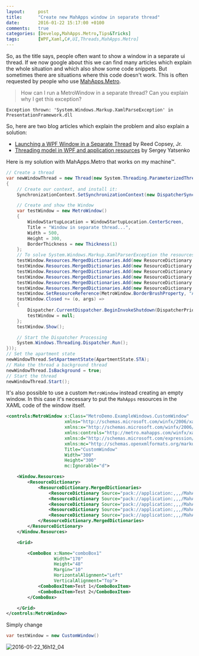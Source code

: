 ```yaml
---
layout:     post
title:      "Create new MahApps window in separate thread"
date:       2016-01-22 15:17:00 +0100
comments:   true
categories: [Develop,MahApps.Metro,Tips&Tricks]
tags:       [WPF,Xaml,C#,UI,Threads,MahApps.Metro]
---
```


So, as the title says, people often want to show a window in a separate ui thread. If we now google about this we can find many articles which explain the whole situation and which also show some code snippets. But sometimes there are situations where this code doesn't work. This is often requested by people who use [MahApps.Metro](https://github.com/MahApps/MahApps.Metro).

> How can I run a MetroWindow in a separate thread? Can you explain why I get this exception?

```
Exception thrown: 'System.Windows.Markup.XamlParseException' in PresentationFramework.dll
```

So, here are two blog articles which explain the problem and also explain a solution:

- [Launching a WPF Window in a Separate Thread](https://reedcopsey.com/2011/11/28/launching-a-wpf-window-in-a-separate-thread-part-1/) by Reed Copsey, Jr.
- [Threading model in WPF and application resources](https://sergey-yatsenko.blogspot.de/2010/09/threading-model-in-wpf-and-application.html) by Sergey Yatsenko

Here is my solution with MahApps.Metro that works on my machine™.

```csharp
// Create a thread
var newWindowThread = new Thread(new System.Threading.ParameterizedThreadStart((state) =>
{
    // Create our context, and install it:
    SynchronizationContext.SetSynchronizationContext(new DispatcherSynchronizationContext(Dispatcher.CurrentDispatcher));

    // Create and show the Window
    var testWindow = new MetroWindow()
    {
        WindowStartupLocation = WindowStartupLocation.CenterScreen,
        Title = "Window in separate thread...",
        Width = 500,
        Height = 300,
        BorderThickness = new Thickness(1)
    };
    // To solve System.Windows.Markup.XamlParserException the resources must be merged with the resource dictionary of window but not application.
    testWindow.Resources.MergedDictionaries.Add(new ResourceDictionary { Source = new Uri("/PresentationFramework.Aero, Version=4.0.0.0, Culture=neutral, PublicKeyToken=31bf3856ad364e35, ProcessorArchitecture=MSIL;component/themes/aero.normalcolor.xaml", UriKind.RelativeOrAbsolute) });
    testWindow.Resources.MergedDictionaries.Add(new ResourceDictionary { Source = new Uri("pack://application:,,,/MahApps.Metro;component/Styles/Controls.xaml") });
    testWindow.Resources.MergedDictionaries.Add(new ResourceDictionary { Source = new Uri("pack://application:,,,/MahApps.Metro;component/Styles/Fonts.xaml") });
    testWindow.Resources.MergedDictionaries.Add(new ResourceDictionary { Source = new Uri("pack://application:,,,/MahApps.Metro;component/Styles/Colors.xaml") });
    testWindow.Resources.MergedDictionaries.Add(new ResourceDictionary { Source = new Uri("pack://application:,,,/MahApps.Metro;component/Styles/Accents/Red.xaml") });
    testWindow.Resources.MergedDictionaries.Add(new ResourceDictionary { Source = new Uri("pack://application:,,,/MahApps.Metro;component/Styles/Accents/BaseLight.xaml") });
    testWindow.SetResourceReference(MetroWindow.BorderBrushProperty, "AccentColorBrush");
    testWindow.Closed += (o, args) =>
    {
        Dispatcher.CurrentDispatcher.BeginInvokeShutdown(DispatcherPriority.Background);
        testWindow = null;
    };
    testWindow.Show();

    // Start the Dispatcher Processing
    System.Windows.Threading.Dispatcher.Run();
}));
// Set the apartment state
newWindowThread.SetApartmentState(ApartmentState.STA);
// Make the thread a background thread
newWindowThread.IsBackground = true;
// Start the thread
newWindowThread.Start();
```

It's also possible to use a custom `MetroWindow` instead creating an empty window. In this case it's necessary to put the `MahApps` resources in the XAML code of the window itself.

```xml
<controls:MetroWindow x:Class="MetroDemo.ExampleWindows.CustomWindow"
                      xmlns="http://schemas.microsoft.com/winfx/2006/xaml/presentation"
                      xmlns:x="http://schemas.microsoft.com/winfx/2006/xaml"
                      xmlns:controls="http://metro.mahapps.com/winfx/xaml/controls"
                      xmlns:d="http://schemas.microsoft.com/expression/blend/2008"
                      xmlns:mc="http://schemas.openxmlformats.org/markup-compatibility/2006"
                      Title="CustomWindow"
                      Width="300"
                      Height="300"
                      mc:Ignorable="d">

    <Window.Resources>
        <ResourceDictionary>
            <ResourceDictionary.MergedDictionaries>
                <ResourceDictionary Source="pack://application:,,,/MahApps.Metro;component/Styles/Controls.xaml" />
                <ResourceDictionary Source="pack://application:,,,/MahApps.Metro;component/Styles/Fonts.xaml" />
                <ResourceDictionary Source="pack://application:,,,/MahApps.Metro;component/Styles/Colors.xaml" />
                <ResourceDictionary Source="pack://application:,,,/MahApps.Metro;component/Styles/Accents/Red.xaml" />
                <ResourceDictionary Source="pack://application:,,,/MahApps.Metro;component/Styles/Accents/BaseLight.xaml" />
            </ResourceDictionary.MergedDictionaries>
        </ResourceDictionary>
    </Window.Resources>

    <Grid>

        <ComboBox x:Name="comboBox1"
                  Width="170"
                  Height="48"
                  Margin="10"
                  HorizontalAlignment="Left"
                  VerticalAlignment="Top">
            <ComboBoxItem>Test 1</ComboBoxItem>
            <ComboBoxItem>Test 2</ComboBoxItem>
        </ComboBox>

    </Grid>
</controls:MetroWindow>
```

Simply change

```csharp
var testWindow = new CustomWindow()
```

![2016-01-22_16h12_04](https://cloud.githubusercontent.com/assets/658431/12514416/87ab92a0-c123-11e5-9948-26dabf1fad13.png)

